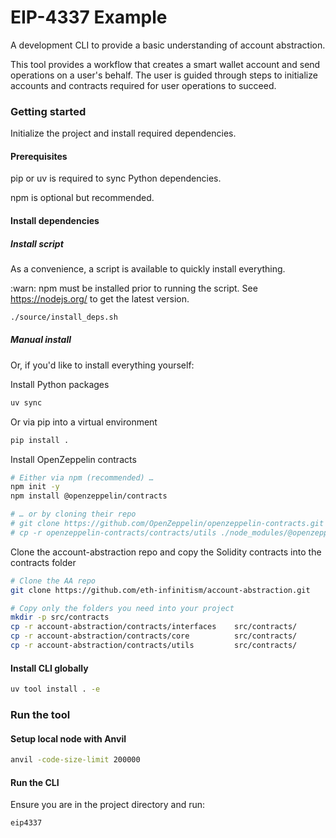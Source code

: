 # EIP-4337 Example

A development CLI to provide a basic understanding of account abstraction.

This tool provides a workflow that creates a smart wallet account and send operations on a user's behalf. The user is guided through steps to initialize accounts and contracts required for user operations to succeed.


### Getting started

Initialize the project and install required dependencies.

#### Prerequisites

pip or uv is required to sync Python dependencies.

npm is optional but recommended.

#### Install dependencies

##### Install script

As a convenience, a script is available to quickly install everything.

:warn: npm must be installed prior to running the script. See https://nodejs.org/ to get the latest version.

```sh
./source/install_deps.sh
```

##### Manual install
Or, if you'd like to install everything yourself:

Install Python packages
```sh
uv sync
```

Or via pip into a virtual environment
```sh
pip install .
```

Install OpenZeppelin contracts
```sh
# Either via npm (recommended) …
npm init -y
npm install @openzeppelin/contracts

# … or by cloning their repo
# git clone https://github.com/OpenZeppelin/openzeppelin-contracts.git
# cp -r openzeppelin-contracts/contracts/utils ./node_modules/@openzeppelin/contracts/utils
```

Clone the account-abstraction repo and copy the Solidity contracts into the contracts folder
```sh
# Clone the AA repo
git clone https://github.com/eth-infinitism/account-abstraction.git

# Copy only the folders you need into your project
mkdir -p src/contracts
cp -r account-abstraction/contracts/interfaces    src/contracts/
cp -r account-abstraction/contracts/core          src/contracts/
cp -r account-abstraction/contracts/utils         src/contracts/
```

#### Install CLI globally

```sh
uv tool install . -e
```

### Run the tool

#### Setup local node with Anvil

```sh
anvil -code-size-limit 200000
```

#### Run the CLI

Ensure you are in the project directory and run:

```sh
eip4337
```
